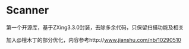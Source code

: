 # Scanner

第一个开源库，基于ZXing3.3.0封装，去除多余代码，只保留扫描功能及相关

加入@檀木丁的部分优化，内容参考http://www.jianshu.com/nb/10290510
